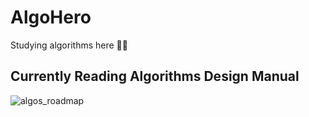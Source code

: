 # AlgoHero
Studying algorithms here 💪🧐

## **Currently Reading Algorithms Design Manual**

![algos_roadmap](https://github.com/user-attachments/assets/201d4252-36b9-429c-88b3-d710e4d8869e)
<br>

